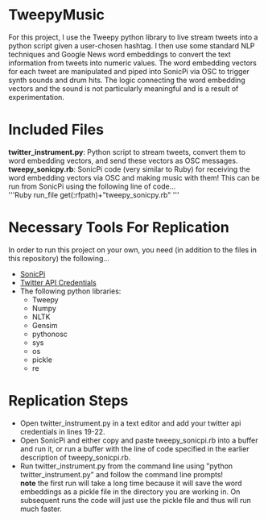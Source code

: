# TweepyMusic  
For this project, I use the Tweepy python library to live stream tweets into a python script given a user-chosen hashtag. I then use some standard NLP techniques and Google News word embeddings to convert the text information from tweets into numeric values. The word embedding vectors for each tweet are manipulated and piped into SonicPi via OSC to trigger synth sounds and drum hits. The logic connecting the word embedding vectors and the sound is not particularly meaningful and is a result of experimentation.  

# Included Files  
**twitter_instrument.py**: Python script to stream tweets, convert them to word embedding vectors, and send these vectors as OSC messages.  
**tweepy_sonicpy.rb**: SonicPi code (very similar to Ruby) for receiving the word embedding vectors via OSC and making music with them! This can be run from SonicPi using the following line of code...  
'''Ruby
run_file get(:rfpath)+"tweepy_sonicpy.rb"
'''  

# Necessary Tools For Replication  
In order to run this project on your own, you need (in addition to the files in this repository) the following...

- [SonicPi](https://sonic-pi.net/)  
- [Twitter API Credentials](https://developer.twitter.com/en/docs/getting-started)  
- The following python libraries:  
  - Tweepy  
  - Numpy  
  - NLTK  
  - Gensim  
  - pythonosc  
  - sys  
  - os
  - pickle  
  - re  

# Replication Steps  
- Open twitter_instrument.py in a text editor and add your twitter api credentials in lines 19-22.  
- Open SonicPi and either copy and paste tweepy_sonicpi.rb into a buffer and run it, or run a buffer with the line of code specified in the earlier description of tweepy_sonicpi.rb.  
- Run twitter_instrument.py from the command line using "python twitter_instrument.py" and follow the command line prompts!  
**note** the first run will take a long time because it will save the word embeddings as a pickle file in the directory you are working in. On subsequent runs the code will just use the pickle file and thus will run much faster.  
